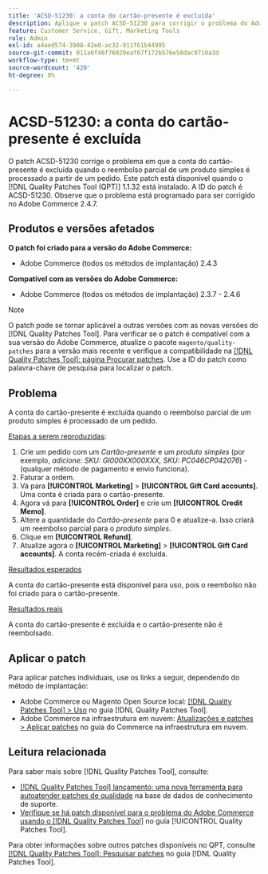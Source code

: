 ```yaml
---
title: 'ACSD-51230: a conta do cartão-presente é excluída'
description: Aplique o patch ACSD-51230 para corrigir o problema do Adobe Commerce em que a conta de cartão-presente é excluída quando o reembolso parcial de um produto simples é processado a partir de um pedido.
feature: Customer Service, Gift, Marketing Tools
role: Admin
exl-id: a4aed574-3908-42e0-ac32-911f61b44995
source-git-commit: 011a6f46f76029eaf67f172b576e58dac9710a3d
workflow-type: tm+mt
source-wordcount: '420'
ht-degree: 0%

---
```


# ACSD-51230: a conta do cartão-presente é excluída

O patch ACSD-51230 corrige o problema em que a conta do cartão-presente é excluída quando o reembolso parcial de um produto simples é processado a partir de um pedido. Este patch está disponível quando o [!DNL Quality Patches Tool (QPT)] 1.1.32 está instalado. A ID do patch é ACSD-51230. Observe que o problema está programado para ser corrigido no Adobe Commerce 2.4.7.

## Produtos e versões afetados

**O patch foi criado para a versão do Adobe Commerce:**

* Adobe Commerce (todos os métodos de implantação) 2.4.3

**Compatível com as versões do Adobe Commerce:**

* Adobe Commerce (todos os métodos de implantação) 2.3.7 - 2.4.6

>[!NOTE]
>
>O patch pode se tornar aplicável a outras versões com as novas versões do [!DNL Quality Patches Tool]. Para verificar se o patch é compatível com a sua versão do Adobe Commerce, atualize o pacote `magento/quality-patches` para a versão mais recente e verifique a compatibilidade na [[!DNL Quality Patches Tool]: página Procurar patches](https://experienceleague.adobe.com/tools/commerce-quality-patches/index.html?lang=pt-BR). Use a ID do patch como palavra-chave de pesquisa para localizar o patch.

## Problema

A conta do cartão-presente é excluída quando o reembolso parcial de um produto simples é processado de um pedido.

<u>Etapas a serem reproduzidas</u>:

1. Crie um pedido com um *Cartão-presente* e um *produto simples* (por exemplo, *adicione: SKU: GI000XX000XXX, SKU: PC046CP042076*) - (qualquer método de pagamento e envio funciona).
1. Faturar a ordem.
1. Vá para **[!UICONTROL Marketing]** > **[!UICONTROL Gift Card accounts]**. Uma conta é criada para o cartão-presente.
1. Agora vá para **[!UICONTROL Order]** e crie um **[!UICONTROL Credit Memo]**.
1. Altere a quantidade do *Cartão-presente* para 0 e atualize-a. Isso criará um reembolso parcial para o *produto simples*.
1. Clique em **[!UICONTROL Refund]**.
1. Atualize agora o **[!UICONTROL Marketing]** > **[!UICONTROL Gift Card accounts]**. A conta recém-criada é excluída.

<u>Resultados esperados</u>

A conta do cartão-presente está disponível para uso, pois o reembolso não foi criado para o cartão-presente.

<u>Resultados reais</u>

A conta do cartão-presente é excluída e o cartão-presente não é reembolsado.

## Aplicar o patch

Para aplicar patches individuais, use os links a seguir, dependendo do método de implantação:

* Adobe Commerce ou Magento Open Source local: [[!DNL Quality Patches Tool] > Uso](/help/tools/quality-patches-tool/usage.md) no guia [!DNL Quality Patches Tool].
* Adobe Commerce na infraestrutura em nuvem: [Atualizações e patches > Aplicar patches](https://experienceleague.adobe.com/docs/commerce-cloud-service/user-guide/develop/upgrade/apply-patches.html?lang=pt-BR) no guia do Commerce na infraestrutura em nuvem.

## Leitura relacionada

Para saber mais sobre [!DNL Quality Patches Tool], consulte:

* [[!DNL Quality Patches Tool] lançamento: uma nova ferramenta para autoatender patches de qualidade](https://experienceleague.adobe.com/pt-br/docs/commerce-operations/tools/quality-patches-tool/quality-patches-tool-to-self-serve-quality-patches) na base de dados de conhecimento de suporte.
* [Verifique se há patch disponível para o problema do Adobe Commerce usando o  [!DNL Quality Patches Tool]](/help/tools/quality-patches-tool/patches-available-in-qpt/check-patch-for-magento-issue-with-magento-quality-patches.md) no guia [!UICONTROL Quality Patches Tool].


Para obter informações sobre outros patches disponíveis no QPT, consulte [[!DNL Quality Patches Tool]: Pesquisar patches](https://experienceleague.adobe.com/tools/commerce-quality-patches/index.html?lang=pt-BR) no guia [!DNL Quality Patches Tool].
